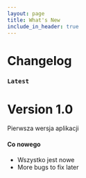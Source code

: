 ```yaml
---
layout: page
title: What's New
include_in_header: true
---
```


# Changelog


### `Latest`
# **Version 1.0**
Pierwsza wersja aplikacji 

#### Co nowego
- Wszystko jest nowe
- More bugs to fix later

